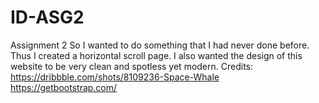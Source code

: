 # ID-ASG2
Assignment 2
So I wanted to do something that I had never done before. Thus I created a horizontal scroll page. I also wanted the design of this website to be very clean and spotless yet modern.
Credits:
https://dribbble.com/shots/8109236-Space-Whale
https://getbootstrap.com/
